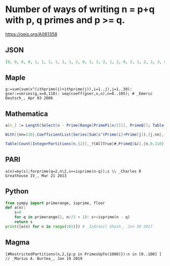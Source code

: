 # Number of ways of writing n \= p\+q with p, q primes and p \>\= q\.
https://oeis.org/A061358
## JSON
```JSON
[0, 0, 0, 0, 1, 1, 1, 1, 1, 1, 2, 0, 1, 1, 2, 1, 2, 0, 2, 1, 2, 1, 3, 0, 3, 1, 3, 0, 2, 0, 3, 1, 2, 1, 4, 0, 4, 0, 2, 1, 3, 0, 4, 1, 3, 1, 4, 0, 5, 1, 4, 0, 3, 0, 5, 1, 3, 0, 4, 0, 6, 1, 3, 1, 5, 0, 6, 0, 2, 1, 5, 0, 6, 1, 5, 1, 5, 0, 7, 0, 4, 1, 5, 0, 8, 1, 5, 0, 4, 0, 9, 1, 4, 0, 5, 0, 7, 0, 3, 1, 6, 0, 8, 1, 5, 1]
```
## Maple
```Maple
g:=sum(sum(x^(ithprime(i)+ithprime(j)),i=1..j),j=1..30): gser:=series(g,x=0,110): seq(coeff(gser,x,n),n=0..105); # _Emeric Deutsch_, Apr 03 2006
```
## Mathematica
```Mathematica
a[n_] := Length[Select[n - Prime[Range[PrimePi[n/2]]], PrimeQ]]; Table[a[n], {n, 0, 100}] (* Paul Abbott, Jan 11 2005 *)
```
```Mathematica
With[{nn=110},CoefficientList[Series[Sum[x^(Prime[i]+Prime[j]),{j,nn},{i,j}],{x,0,nn}],x]] (* _Harvey P. Dale_, Aug 17 2017 *)
```
```Mathematica
Table[Count[IntegerPartitions[n,{2}],_?(AllTrue[#,PrimeQ]&)],{n,0,110}] (* Requires Mathematica version 10 or later *) (* _Harvey P. Dale_, Jul 03 2021 *)
```
## PARI
```PARI
a(n)=my(s);forprime(q=2,n\2,s+=isprime(n-q));s \\ _Charles R Greathouse IV_, Mar 21 2013
```
## Python
```Python
from sympy import primerange, isprime, floor
def a(n):
    s=0
    for q in primerange(2, n//2 + 1): s+=isprime(n - q)
    return s
print([a(n) for n in range(101)]) # _Indranil Ghosh_, Jun 30 2017
```
## Magma
```Magma
[#RestrictedPartitions(n,2,{p:p in PrimesUpTo(1000)}):n in [0..100] ] // _Marius A. Burtea_, Jan 19 2019
```

